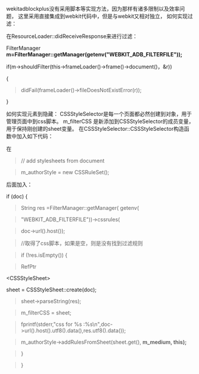 wekitadblockplus没有采用脚本等实现方法，因为那样有诸多限制以及效率问题，
这里采用直接集成到webkit代码中，但是与webkit又相对独立，
如何实现过滤：

在ResourceLoader::didReceiveResponse来进行过滤：

FilterManager **m=FilterManager::getManager(getenv("WEBKIT\_ADB\_FILTERFILE"));**

if(m->shouldFilter(this->frameLoader()->frame()->document()，&r))

{

> didFail(frameLoader()->fileDoesNotExistError(r));

}

如何实现元素到隐藏：
CSSStyleSelector是每一个页面都必然创建到对象，用于管理页面中到css脚本。
m\_filterCSS 是新添加到CSSStyleSelector的成员变量，用于保持刚创建的sheet变量。
在CSSStyleSelector::CSSStyleSelector构造函数中加入如下代码：

在

> // add stylesheets from document

> m\_authorStyle = new CSSRuleSet();

后面加入：

if (doc) {

> String res =FilterManager::getManager( getenv(

> "WEBKIT\_ADB\_FILTERFILE"))->cssrules(

> doc->url().host());

> //取得了css脚本，如果是空，则是没有找到过滤规则

> if (!res.isEmpty()) {

> RefPtr

&lt;CSSStyleSheet&gt;

 sheet = CSSStyleSheet::create(doc);
> sheet->parseString(res);

> m\_filterCSS = sheet;

> fprintf(stderr,"css for %s :%s\n",doc->url().host().utf8().data(),res.utf8().data());

> m\_authorStyle->addRulesFromSheet(sheet.get(), **m\_medium, this);**

> }

> }